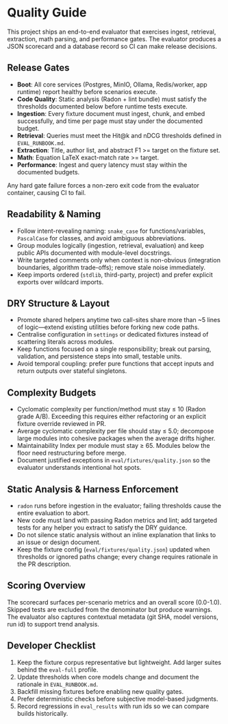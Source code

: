 # Quality Guide

This project ships an end-to-end evaluator that exercises ingest, retrieval, extraction, math parsing, and performance gates. The evaluator produces a JSON scorecard and a database record so CI can make release decisions.

## Release Gates

- **Boot**: All core services (Postgres, MinIO, Ollama, Redis/worker, app runtime) report healthy before scenarios execute.
- **Code Quality**: Static analysis (Radon + lint bundle) must satisfy the thresholds documented below before runtime tests execute.
- **Ingestion**: Every fixture document must ingest, chunk, and embed successfully, and time per page must stay under the documented budget.
- **Retrieval**: Queries must meet the Hit@k and nDCG thresholds defined in `EVAL_RUNBOOK.md`.
- **Extraction**: Title, author list, and abstract F1 >= target on the fixture set.
- **Math**: Equation LaTeX exact-match rate >= target.
- **Performance**: Ingest and query latency must stay within the documented budgets.

Any hard gate failure forces a non-zero exit code from the evaluator container, causing CI to fail.

## Readability & Naming

- Follow intent-revealing naming: `snake_case` for functions/variables, `PascalCase` for classes, and avoid ambiguous abbreviations.
- Group modules logically (ingestion, retrieval, evaluation) and keep public APIs documented with module-level docstrings.
- Write targeted comments only when context is non-obvious (integration boundaries, algorithm trade-offs); remove stale noise immediately.
- Keep imports ordered (`stdlib`, third-party, project) and prefer explicit exports over wildcard imports.

## DRY Structure & Layout

- Promote shared helpers anytime two call-sites share more than ~5 lines of logic—extend existing utilities before forking new code paths.
- Centralise configuration in `settings` or dedicated fixtures instead of scattering literals across modules.
- Keep functions focused on a single responsibility; break out parsing, validation, and persistence steps into small, testable units.
- Avoid temporal coupling: prefer pure functions that accept inputs and return outputs over stateful singletons.

## Complexity Budgets

- Cyclomatic complexity per function/method must stay ≤ 10 (Radon grade A/B). Exceeding this requires either refactoring or an explicit fixture override reviewed in PR.
- Average cyclomatic complexity per file should stay ≤ 5.0; decompose large modules into cohesive packages when the average drifts higher.
- Maintainability Index per module must stay ≥ 65. Modules below the floor need restructuring before merge.
- Document justified exceptions in `eval/fixtures/quality.json` so the evaluator understands intentional hot spots.

## Static Analysis & Harness Enforcement

- `radon` runs before ingestion in the evaluator; failing thresholds cause the entire evaluation to abort.
- New code must land with passing Radon metrics and lint; add targeted tests for any helper you extract to satisfy the DRY guidance.
- Do not silence static analysis without an inline explanation that links to an issue or design document.
- Keep the fixture config (`eval/fixtures/quality.json`) updated when thresholds or ignored paths change; every change requires rationale in the PR description.

## Scoring Overview

The scorecard surfaces per-scenario metrics and an overall score (0.0-1.0). Skipped tests are excluded from the denominator but produce warnings. The evaluator also captures contextual metadata (git SHA, model versions, run id) to support trend analysis.

## Developer Checklist

1. Keep the fixture corpus representative but lightweight. Add larger suites behind the `eval-full` profile.
2. Update thresholds when core models change and document the rationale in `EVAL_RUNBOOK.md`.
3. Backfill missing fixtures before enabling new quality gates.
4. Prefer deterministic checks before subjective model-based judgments.
5. Record regressions in `eval_results` with run ids so we can compare builds historically.
